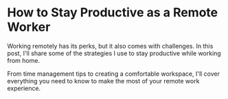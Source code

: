 # How to Stay Productive as a Remote Worker

Working remotely has its perks, but it also comes with challenges. In this post, I'll share some of the strategies I use to stay productive while working from home.

From time management tips to creating a comfortable workspace, I'll cover everything you need to know to make the most of your remote work experience.
